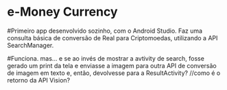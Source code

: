 # e-Money Currency
#Primeiro app desenvolvido sozinho, com o Android Studio. Faz uma consulta básica de conversão de Real para Criptomoedas, utilizando a API SearchManager.

#Funciona. mas... e se ao invés de mostrar a avtivity de search, fosse gerado um print da tela e enviasse a imagem para outra API de conversão de imagem em texto e, então, devolvesse para a ResultActivity? //como é o retorno da API Vision?
